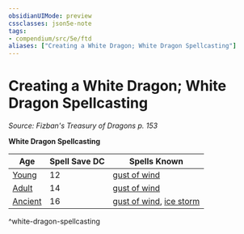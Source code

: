 ```yaml
---
obsidianUIMode: preview
cssclasses: json5e-note
tags:
- compendium/src/5e/ftd
aliases: ["Creating a White Dragon; White Dragon Spellcasting"]
---
```

# Creating a White Dragon; White Dragon Spellcasting
*Source: Fizban's Treasury of Dragons p. 153* 

**White Dragon Spellcasting**

| Age | Spell Save DC | Spells Known |
|-----|---------------|--------------|
| [Young](/2-Mechanics/CLI/bestiary/dragon/young-white-dragon.md) | 12 | [gust of wind](/2-Mechanics/CLI/spells/gust-of-wind.md) |
| [Adult](/2-Mechanics/CLI/bestiary/dragon/adult-white-dragon.md) | 14 | [gust of wind](/2-Mechanics/CLI/spells/gust-of-wind.md) |
| [Ancient](/2-Mechanics/CLI/bestiary/dragon/ancient-white-dragon.md) | 16 | [gust of wind](/2-Mechanics/CLI/spells/gust-of-wind.md), [ice storm](/2-Mechanics/CLI/spells/ice-storm.md) |
^white-dragon-spellcasting